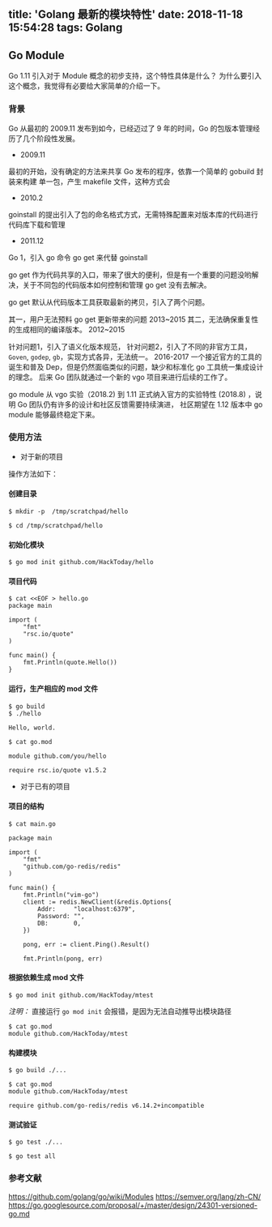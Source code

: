 title: 'Golang 最新的模块特性'
date: 2018-11-18 15:54:28
tags: Golang
---

## Go Module

Go 1.11 引入对于 Module 概念的初步支持，这个特性具体是什么？ 为什么要引入这个概念，我觉得有必要给大家简单的介绍一下。

### 背景

Go 从最初的 2009.11 发布到如今，已经迈过了 9 年的时间，Go 的包版本管理经历了几个阶段性发展。

- 2009.11

最初的开始，没有确定的方法来共享 Go 发布的程序，依靠一个简单的 gobuild 封装来构建
单一包，产生 makefile 文件，这种方式会 

- 2010.2

goinstall 的提出引入了包的命名格式方式，无需特殊配置来对版本库的代码进行代码库下载和管理

- 2011.12

Go 1，引入 go 命令 go get 来代替 goinstall

go get 作为代码共享的入口，带来了很大的便利，但是有一个重要的问题没哟解决，关于不同包的代码版本如何控制和管理 go get 没有去解决。

go get 默认从代码版本工具获取最新的拷贝，引入了两个问题。 

其一，用户无法预料 go get 更新带来的问题  2013~2015
其二，无法确保重复性的生成相同的编译版本。  2012~2015

针对问题1，引入了语义化版本规范， 针对问题2，引入了不同的非官方工具，`Goven`, `godep`, `gb`，实现方式各异，无法统一。 
2016-2017 一个接近官方的工具的诞生和普及 Dep，但是仍然面临类似的问题，缺少和标准化 go 工具统一集成设计的理念。 
后来 Go 团队就通过一个新的 vgo 项目来进行后续的工作了。

go module 从 vgo 实验（2018.2) 到 1.11 正式纳入官方的实验特性 (2018.8) ，说明 Go 团队仍有许多的设计和社区反馈需要持续演进，
社区期望在 1.12 版本中 go module 能够最终稳定下来。


### 使用方法

- 对于新的项目


操作方法如下：


#### 创建目录

```
$ mkdir -p  /tmp/scratchpad/hello

$ cd /tmp/scratchpad/hello
```

#### 初始化模块

```
$ go mod init github.com/HackToday/hello

```

#### 项目代码

```
$ cat <<EOF > hello.go
package main

import (
    "fmt"
    "rsc.io/quote"
)

func main() {
    fmt.Println(quote.Hello())
}
```

#### 运行，生产相应的 mod 文件

```
$ go build 
$ ./hello

Hello, world.
```

```
$ cat go.mod

module github.com/you/hello

require rsc.io/quote v1.5.2
```

- 对于已有的项目

#### 项目的结构

```
$ cat main.go

package main

import (
	"fmt"
	"github.com/go-redis/redis"
)

func main() {
	fmt.Println("vim-go")
	client := redis.NewClient(&redis.Options{
		Addr:     "localhost:6379",
		Password: "",
		DB:       0,
	})

	pong, err := client.Ping().Result()

	fmt.Println(pong, err)

```

#### 根据依赖生成 mod 文件

```
$ go mod init github.com/HackToday/mtest
```

*注明：* 直接运行 `go mod init` 会报错，是因为无法自动推导出模块路径

```
$ cat go.mod
module github.com/HackToday/mtest
```

#### 构建模块

```
$ go build ./...
```

```
$ cat go.mod 
module github.com/HackToday/mtest

require github.com/go-redis/redis v6.14.2+incompatible

```
#### 测试验证

```
$ go test ./...

$ go test all
```

### 参考文献

https://github.com/golang/go/wiki/Modules
https://semver.org/lang/zh-CN/
https://go.googlesource.com/proposal/+/master/design/24301-versioned-go.md
